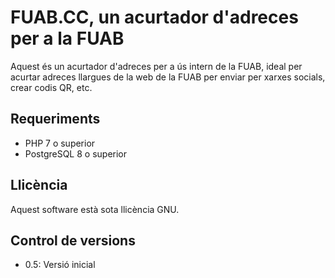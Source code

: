 # FUAB.CC, un acurtador d'adreces per a la FUAB
Aquest és un acurtador d'adreces per a ús intern de la FUAB, ideal per acurtar adreces llargues de la web de la FUAB per enviar per xarxes socials, crear codis QR, etc.

## Requeriments
- PHP 7 o superior
- PostgreSQL 8 o superior

## Llicència
Aquest software està sota llicència GNU.

## Control de versions
* 0.5: Versió inicial
